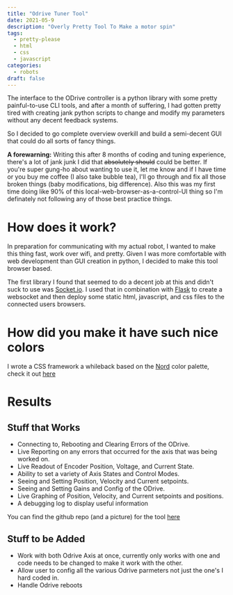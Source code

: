 ```yaml
---
title: "Odrive Tuner Tool"
date: 2021-05-9
description: "Overly Pretty Tool To Make a motor spin"
tags:
  - pretty-please
  - html
  - css
  - javascript
categories:
  - robots
draft: false
---
```



The interface to the ODrive controller is a python library with some pretty painful-to-use CLI tools, and after a month of suffering, I had gotten pretty tired with creating jank python scripts to change and modify my parameters without any decent feedback systems.

So I decided to go complete overview overkill and build a semi-decent GUI that could do all sorts of fancy things.  

**A forewarning:** Writing this after 8 months of coding and tuning experience, there's a lot of jank junk I did that ~~absolutely should~~ could be better. If you're super gung-ho about wanting to use it, let me know and if I have time or you buy me coffee (I also take bubble tea), I'll go through and fix all those broken things (baby modifications, big difference). Also this was my first time doing like 90% of this local-web-browser-as-a-control-UI thing so I'm definately not following any of those best practice things. 

# How does it work? 

In preparation for communicating with my actual robot, I wanted to make this thing fast, work over wifi, and pretty. Given I was more comfortable with web development than GUI creation in python, I decided to make this tool browser based.

The first library I found that seemed to do a decent job at this and didn't suck to use was [Socket.io](https://socket.io/). I used that in combination with [Flask](https://flask.palletsprojects.com/) to create a websocket and then deploy some static html, javascript, and css files to the connected users browsers.

# How did you make it have such nice colors
I wrote a CSS framework a whileback based on the [Nord](https://www.nordtheme.com/) color palette, check it out [here](pretty-please.arjungandhi.com)

# Results 

## Stuff that Works
- Connecting to, Rebooting and Clearing Errors of the ODrive.
- Live Reporting on any errors that occurred for the axis that was being
worked on.
- Live Readout of Encoder Position, Voltage, and Current State.
- Ability to set a variety of Axis States and Control Modes.
- Seeing and Setting Position, Velocity and Current setpoints.
- Seeing and Setting Gains and Config of the ODrive.
- Live Graphing of Position, Velocity, and Current setpoints and positions.
- A debugging log to display useful information

You can find the github repo (and a picture) for the tool [here](https://github.com/swol-kat/odrive-tuner/blob/master/README.md)

## Stuff to be Added
- Work with both Odrive Axis at once, currently only works with one and code needs to be changed to make it work with the other. 
- Allow user to config all the various Odrive parmeters not just the one's I hard coded in. 
- Handle Odrive reboots
